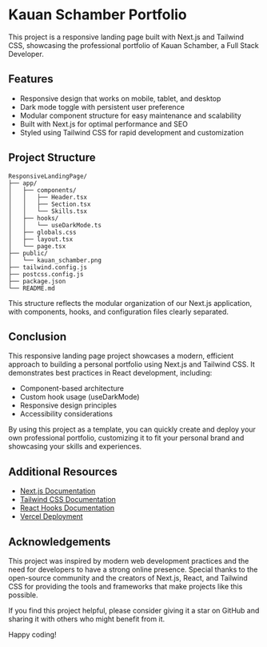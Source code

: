 # Kauan Schamber Portfolio

This project is a responsive landing page built with Next.js and Tailwind CSS, showcasing the professional portfolio of Kauan Schamber, a Full Stack Developer.

## Features

- Responsive design that works on mobile, tablet, and desktop
- Dark mode toggle with persistent user preference
- Modular component structure for easy maintenance and scalability
- Built with Next.js for optimal performance and SEO
- Styled using Tailwind CSS for rapid development and customization

## Project Structure

```
ResponsiveLandingPage/
├── app/
│   ├── components/
│   │   ├── Header.tsx
│   │   ├── Section.tsx
│   │   └── Skills.tsx
│   ├── hooks/
│   │   └── useDarkMode.ts
│   ├── globals.css
│   ├── layout.tsx
│   └── page.tsx
├── public/
│   └── kauan_schamber.png
├── tailwind.config.js
├── postcss.config.js
├── package.json
└── README.md
```

This structure reflects the modular organization of our Next.js application, with components, hooks, and configuration files clearly separated.

## Conclusion

This responsive landing page project showcases a modern, efficient approach to building a personal portfolio using Next.js and Tailwind CSS. It demonstrates best practices in React development, including:

- Component-based architecture
- Custom hook usage (useDarkMode)
- Responsive design principles
- Accessibility considerations

By using this project as a template, you can quickly create and deploy your own professional portfolio, customizing it to fit your personal brand and showcasing your skills and experiences.

## Additional Resources

- [Next.js Documentation](https://nextjs.org/docs)
- [Tailwind CSS Documentation](https://tailwindcss.com/docs)
- [React Hooks Documentation](https://reactjs.org/docs/hooks-intro.html)
- [Vercel Deployment](https://vercel.com/docs/concepts/deployments/overview)

## Acknowledgements

This project was inspired by modern web development practices and the need for developers to have a strong online presence. Special thanks to the open-source community and the creators of Next.js, React, and Tailwind CSS for providing the tools and frameworks that make projects like this possible.

If you find this project helpful, please consider giving it a star on GitHub and sharing it with others who might benefit from it.

Happy coding!

